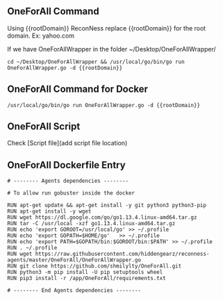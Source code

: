 ## OneForAll Command

Using {{rootDomain}} ReconNess replace {{rootDomain}} for the root domain. Ex: yahoo.com

If we have OneForAllWrapper in the folder ~/Desktop/OneForAllWrapper/

```
cd ~/Desktop/OneForAllWrapper && /usr/local/go/bin/go run OneForAllWrapper.go -d {{rootDomain}} 
```

## OneForAll Command for Docker

```
/usr/local/go/bin/go run OneForAllWrapper.go -d {{rootDomain}} 
```

## OneForAll Script

Check [Script file](add script file location)

## OneForAll Dockerfile Entry

```
# -------- Agents dependencies -------- 

# To allow run gobuster inside the docker

RUN apt-get update && apt-get install -y git python3 python3-pip
RUN apt-get install -y wget
RUN wget https://dl.google.com/go/go1.13.4.linux-amd64.tar.gz
RUN tar -C /usr/local -xzf go1.13.4.linux-amd64.tar.gz
RUN echo 'export GOROOT=/usr/local/go' >> ~/.profile
RUN echo 'export GOPATH=$HOME/go'	>> ~/.profile
RUN echo 'export PATH=$GOPATH/bin:$GOROOT/bin:$PATH' >> ~/.profile
RUN . ~/.profile
RUN wget https://raw.githubusercontent.com/hiddengearz/reconness-agents/master/OneForAll/OneForAllWrapper.go
RUN git clone https://github.com/shmilylty/OneForAll.git
RUN python3 -m pip install -U pip setuptools wheel
RUN pip3 install -r /app/OneForAll/requirements.txt

# -------- End Agents dependencies -------- 
```



